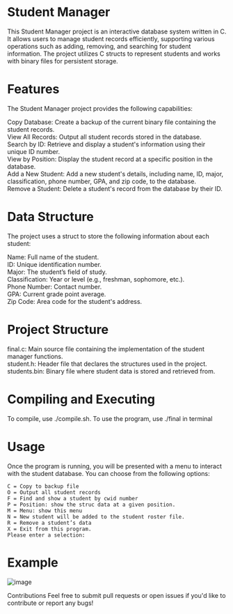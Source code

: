 
# Student Manager
This Student Manager project is an interactive database system written in C. It allows users to manage student records efficiently, supporting various operations such as adding, removing, and searching for student information. The project utilizes C structs to represent students and works with binary files for persistent storage.

# Features
The Student Manager project provides the following capabilities:

  Copy Database: Create a backup of the current binary file containing the student records.  
  View All Records: Output all student records stored in the database.  
  Search by ID: Retrieve and display a student's information using their unique ID number.  
  View by Position: Display the student record at a specific position in the database.  
  Add a New Student: Add a new student's details, including name, ID, major, classification, phone number, GPA, and zip code, to the database.  
  Remove a Student: Delete a student's record from the database by their ID.  

# Data Structure
The project uses a struct to store the following information about each student:

Name: Full name of the student.  
ID: Unique identification number.  
Major: The student’s field of study.  
Classification: Year or level (e.g., freshman, sophomore, etc.).  
Phone Number: Contact number.  
GPA: Current grade point average.  
Zip Code: Area code for the student's address.  

# Project Structure
final.c: Main source file containing the implementation of the student manager functions.  
student.h: Header file that declares the structures used in the project.  
students.bin: Binary file where student data is stored and retrieved from.  

# Compiling and Executing
To compile, use ./compile.sh. To use the program, use ./final in terminal

# Usage
Once the program is running, you will be presented with a menu to interact with the student database. You can choose from the following options:

    C = Copy to backup file
    O = Output all student records
    F = Find and show a student by cwid number
    P = Position: show the struc data at a given position.
    M = Menu: show this menu
    N = New student will be added to the student roster file.
    R = Remove a student’s data
    X = Exit from this program.
    Please enter a selection: 
# Example
![image](https://github.com/user-attachments/assets/08cf3686-619d-4bf3-8c6f-2d025c4bd9ab)

Contributions
Feel free to submit pull requests or open issues if you'd like to contribute or report any bugs!
